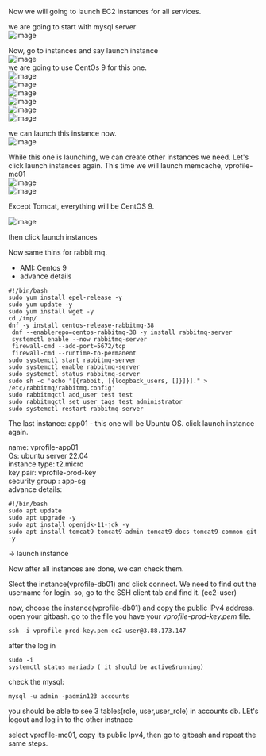 Now we will going to launch EC2 instances for all services.  

we are going to start with mysql server  
![image](https://github.com/bengisugelin/DevOps/assets/113550043/962a87c3-3dbc-4364-b9da-20f9a3f51bc6)  

Now, go to instances and say launch instance  
![image](https://github.com/bengisugelin/DevOps/assets/113550043/c67074fc-620a-4c66-b95e-f8b665ac7fb4)  
we are going to use CentOs 9 for this one.  
![image](https://github.com/bengisugelin/DevOps/assets/113550043/9f7e4290-4451-444f-b282-e08999b9f93d)  
![image](https://github.com/bengisugelin/DevOps/assets/113550043/ddfc8822-ca30-4f89-89b9-6b24ce9f871e)  
![image](https://github.com/bengisugelin/DevOps/assets/113550043/09bc950e-0cd6-42bf-8bfd-542461e2445e)  
![image](https://github.com/bengisugelin/DevOps/assets/113550043/752d88ef-1999-42a7-a3e4-3941f07f90f8)  
![image](https://github.com/bengisugelin/DevOps/assets/113550043/1dc2d056-f807-4672-8def-d0931b1e6f30)  
![image](https://github.com/bengisugelin/DevOps/assets/113550043/5efbe52d-01bf-4f44-b2f5-ea3ad9444d82)  

we can launch this instance now.  
![image](https://github.com/bengisugelin/DevOps/assets/113550043/4c6c26cd-d332-4f83-a9da-4228b40d6213)  

While this one is launching, we can create other instances we need. Let's click launch instances again. This time we will launch memcache, vprofile-mc01  
![image](https://github.com/bengisugelin/DevOps/assets/113550043/07e9fd21-3080-4a38-88f9-0eb4142aa829)  
![image](https://github.com/bengisugelin/DevOps/assets/113550043/7252290e-72af-40cf-a081-6a03c617719c)  


Except Tomcat, everything will be CentOS 9.  

![image](https://github.com/bengisugelin/DevOps/assets/113550043/bf4a730f-462d-4f50-bdfb-8df13d1a5582)  

then click launch instances  

Now same thins for rabbit mq. 
- AMI: Centos 9
- advance details  
```
#!/bin/bash
sudo yum install epel-release -y
sudo yum update -y
sudo yum install wget -y
cd /tmp/
dnf -y install centos-release-rabbitmq-38
 dnf --enablerepo=centos-rabbitmq-38 -y install rabbitmq-server
 systemctl enable --now rabbitmq-server
 firewall-cmd --add-port=5672/tcp
 firewall-cmd --runtime-to-permanent
sudo systemctl start rabbitmq-server
sudo systemctl enable rabbitmq-server
sudo systemctl status rabbitmq-server
sudo sh -c 'echo "[{rabbit, [{loopback_users, []}]}]." > /etc/rabbitmq/rabbitmq.config'
sudo rabbitmqctl add_user test test
sudo rabbitmqctl set_user_tags test administrator
sudo systemctl restart rabbitmq-server
 ```

The last instance: app01 - this one will be Ubuntu OS. click launch instance again.

name: vprofile-app01  
Os: ubuntu server 22.04  
instance type: t2.micro  
key pair: vprofile-prod-key  
security group : app-sg  
advance details:
```
#!/bin/bash
sudo apt update
sudo apt upgrade -y
sudo apt install openjdk-11-jdk -y
sudo apt install tomcat9 tomcat9-admin tomcat9-docs tomcat9-common git -y
```
-> launch instance
 


Now  after all instances are done, we can check them.

Slect the instance(vprofile-db01) and click connect. We need to find out the username for login. so, go to the SSH client tab and find it. (ec2-user)

now, choose the instance(vprofile-db01) and copy the public IPv4 address. open your gitbash. go to the file you have your _vprofile-prod-key.pem_ file.
```
ssh -i vprofile-prod-key.pem ec2-user@3.88.173.147
```
after the log in
```
sudo -i
systemctl status mariadb ( it should be active&running)
```

check the mysql:

```
mysql -u admin -padmin123 accounts
```
you should be able to see 3 tables(role, user,user_role) in accounts db.
LEt's logout and log in to the other instnace

select vprofile-mc01, copy its public Ipv4, then go to gitbash and repeat the same steps.
